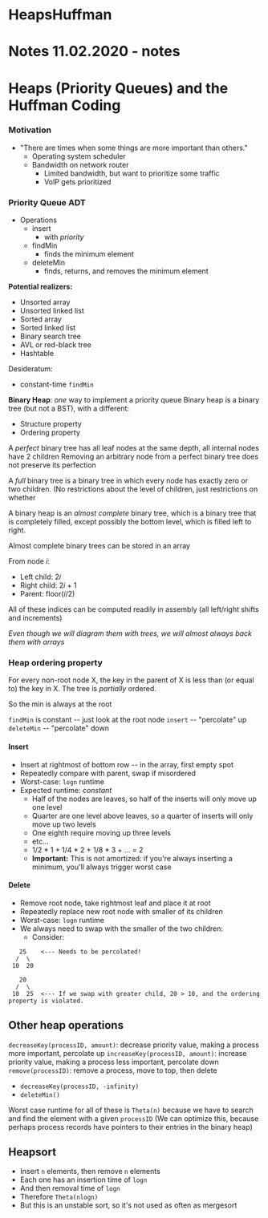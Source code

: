 # HeapsHuffman
# Notes 11.02.2020 - notes

# Heaps (Priority Queues) and the Huffman Coding

### Motivation
- "There are times when some things are more important than others."
  - Operating system scheduler
  - Bandwidth on network router
    - Limited bandwidth, but want to prioritize some traffic
    - VoIP gets prioritized

### Priority Queue ADT
- Operations
  - insert
    - with *priority*
  - findMin
    - finds the minimum element
  - deleteMin
    - finds, returns, and removes the minimum element

**Potential realizers:**
- Unsorted array
- Unsorted linked list
- Sorted array
- Sorted linked list
- Binary search tree
- AVL or red-black tree
- Hashtable

Desideratum:
- constant-time `findMin`

**Binary Heap**: *one* way to implement a priority queue
Binary heap is a binary tree (but not a BST), with a different:
- Structure property
- Ordering property

A *perfect* binary tree has all leaf nodes at the same depth, all internal nodes have 2 children
Removing an arbitrary node from a perfect binary tree does not preserve its perfection

A *full* binary tree is a binary tree in which every node has exactly zero or two children.
  (No restrictions about the level of children, just restrictions on whether

A binary heap is an *almost complete* binary tree, which is a binary tree that is completely filled, except possibly the bottom level, which is filled left to right.

Almost complete binary trees can be stored in an array

From node *i*:
- Left child: 2*i*
- Right child: 2*i* + 1
- Parent: floor(*i*/2)

All of these indices can be computed readily in assembly (all left/right shifts and increments)

*Even though we will diagram them with trees, we will almost always back them with arrays*

### Heap ordering property
For every non-root node X, the key in the parent of X is less than (or equal to) the key in X. The tree is *partially* ordered.

So the min is always at the root

`findMin` is constant -- just look at the root node
`insert` -- "percolate" up
`deleteMin` -- "percolate" down

#### Insert
- Insert at rightmost of bottom row -- in the array, first empty spot
- Repeatedly compare with parent, swap if misordered
- Worst-case: `logn` runtime
- Expected runtime: *constant*
  - Half of the nodes are leaves, so half of the inserts will only move up one level
  - Quarter are one level above leaves, so a quarter of inserts will only move up two levels
  - One eighth require moving up three levels
  - etc...
  - 1/2 * 1 + 1/4 * 2 + 1/8 * 3 + … = 2
  - **Important:** This is not amortized: if you're always inserting a minimum, you'll always trigger worst case

#### Delete
- Remove root node, take rightmost leaf and place it at root
- Repeatedly replace new root node with smaller of its children
- Worst-case: `logn` runtime
- We always need to swap with the smaller of the two children:
  - Consider:
```
   25    <--- Needs to be percolated!
  /  \
 10  20

   20
  /  \
 10  25  <--- If we swap with greater child, 20 > 10, and the ordering property is violated.
```


## Other heap operations
`decreaseKey(processID, amount)`: decrease priority value, making a process more important, percolate up
`increaseKey(processID, amount)`: increase priority value, making a process less important, percolate down
`remove(processID)`: remove a process, move to top, then delete
  - `decreaseKey(processID, -infinity)`
  - `deleteMin()`

Worst case runtime for all of these is `Theta(n)` because we have to search and find the element with a given `processID`
(We can optimize this, because perhaps process records have pointers to their entries in the binary heap)

## Heapsort
- Insert `n` elements, then remove `n` elements
- Each one has an insertion time of `logn`
- And then removal time of `logn`
- Therefore `Theta(nlogn)`
- But this is an unstable sort, so it's not used as often as mergesort

